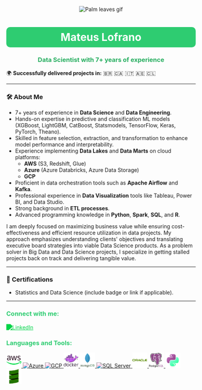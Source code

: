 <p align="center">
  <img src="https://media.giphy.com/media/xT9IgtPxXCwLyL1Eh6/giphy.gif" alt="Palm leaves gif" width="100%" height="200">
</p>

<h1 align="center" style="background-color:#2ecc71; color:white; padding:10px; border-radius:10px;">
  Mateus Lofrano
</h1>
<h3 align="center" style="color:#27ae60;">Data Scientist with 7+ years of experience</h3>

🌍 **Successfully delivered projects in:** 🇧🇷 🇨🇦 🇮🇹 🇦🇪 🇨🇱

---

### 🛠️ **About Me**
- 7+ years of experience in **Data Science** and **Data Engineering**.
- Hands-on expertise in predictive and classification ML models (XGBoost, LightGBM, CatBoost, Statsmodels, TensorFlow, Keras, PyTorch, Theano).
- Skilled in feature selection, extraction, and transformation to enhance model performance and interpretability.
- Experience implementing **Data Lakes** and **Data Marts** on cloud platforms: 
  - **AWS** (S3, Redshift, Glue)
  - **Azure** (Azure Databricks, Azure Data Storage)
  - **GCP**
- Proficient in data orchestration tools such as **Apache Airflow** and **Kafka**.
- Professional experience in **Data Visualization** tools like Tableau, Power BI, and Data Studio.
- Strong background in **ETL processes**.
- Advanced programming knowledge in **Python**, **Spark**, **SQL**, and **R**.

I am deeply focused on maximizing business value while ensuring cost-effectiveness and efficient resource utilization in data projects. My approach emphasizes understanding clients' objectives and translating executive board strategies into viable Data Science products. As a problem solver in Big Data and Data Science projects, I specialize in getting stalled projects back on track and delivering tangible value.

---

### 📜 **Certifications**
- Statistics and Data Science (include badge or link if applicable).

---

<h3 align="left" style="color:#2ecc71;">Connect with me:</h3>
<p align="left">
  <a href="https://www.linkedin.com/in/mateus-lofrano/" target="_blank">
    <img align="center" src="https://raw.githubusercontent.com/rahuldkjain/github-profile-readme-generator/master/src/images/icons/Social/linked-in-alt.svg" alt="LinkedIn" height="30" width="40" style="filter: invert(50%) sepia(100%) saturate(500%) hue-rotate(90deg);" />
  </a>
</p>

<h3 align="left" style="color:#2ecc71;">Languages and Tools:</h3>
<p align="left">
  <a href="https://aws.amazon.com" target="_blank" rel="noreferrer">
    <img src="https://raw.githubusercontent.com/devicons/devicon/master/icons/amazonwebservices/amazonwebservices-original-wordmark.svg" alt="AWS" width="40" height="40" style="filter: hue-rotate(90deg);" />
  </a>
  <a href="https://azure.microsoft.com" target="_blank" rel="noreferrer">
    <img src="https://www.vectorlogo.zone/logos/microsoft_azure/microsoft_azure-icon.svg" alt="Azure" width="40" height="40" style="filter: hue-rotate(90deg);" />
  </a>
  <a href="https://cloud.google.com" target="_blank" rel="noreferrer">
    <img src="https://www.vectorlogo.zone/logos/google_cloud/google_cloud-icon.svg" alt="GCP" width="40" height="40" style="filter: hue-rotate(90deg);" />
  </a>
  <a href="https://www.docker.com/" target="_blank" rel="noreferrer">
    <img src="https://raw.githubusercontent.com/devicons/devicon/master/icons/docker/docker-original-wordmark.svg" alt="Docker" width="40" height="40" style="filter: hue-rotate(90deg);" />
  </a>
  <a href="https://www.mongodb.com/" target="_blank" rel="noreferrer">
    <img src="https://raw.githubusercontent.com/devicons/devicon/master/icons/mongodb/mongodb-original-wordmark.svg" alt="MongoDB" width="40" height="40" style="filter: hue-rotate(90deg);" />
  </a>
  <a href="https://www.microsoft.com/en-us/sql-server" target="_blank" rel="noreferrer">
    <img src="https://www.svgrepo.com/show/303229/microsoft-sql-server-logo.svg" alt="SQL Server" width="40" height="40" style="filter: hue-rotate(90deg);" />
  </a>
  <a href="https://www.oracle.com/" target="_blank" rel="noreferrer">
    <img src="https://raw.githubusercontent.com/devicons/devicon/master/icons/oracle/oracle-original.svg" alt="Oracle" width="40" height="40" style="filter: hue-rotate(90deg);" />
  </a>
  <a href="https://www.postgresql.org" target="_blank" rel="noreferrer">
    <img src="https://raw.githubusercontent.com/devicons/devicon/master/icons/postgresql/postgresql-original-wordmark.svg" alt="PostgreSQL" width="40" height="40" style="filter: hue-rotate(90deg);" />
  </a>
  <a href="https://www.python.org" target="_blank" rel="noreferrer">
    <img src="https://raw.githubusercontent.com/devicons/devicon/master/icons/python/python-original.svg" alt="Python" width="40" height="40" style="filter: hue-rotate(90deg);" />
  </a>
  <a href="https://www.scala-lang.org" target="_blank" rel="noreferrer">
    <img src="https://raw.githubusercontent.com/devicons/devicon/master/icons/scala/scala-original.svg" alt="Scala" width="40" height="40" style="filter: hue-rotate(90deg);" />
  </a>
</p>

